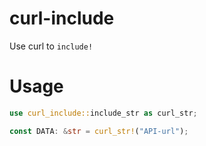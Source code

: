 # curl-include
Use curl to `include!`

# Usage
```rust
use curl_include::include_str as curl_str;

const DATA: &str = curl_str!("API-url");
```
